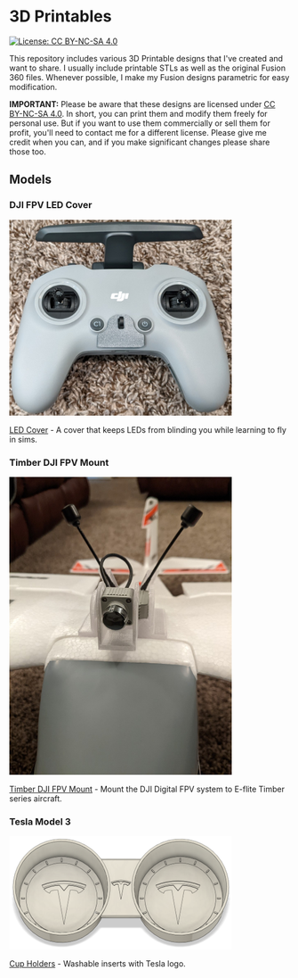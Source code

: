 # 3D Printables
[![License: CC BY-NC-SA 4.0](https://img.shields.io/badge/License-CC%20BY--NC--SA%204.0-lightgrey.svg)](https://creativecommons.org/licenses/by-nc-sa/4.0/)

This repository includes various 3D Printable designs that I've created and want to share. I usually include printable STLs as well as the original Fusion 360 files. Whenever possible, I make my Fusion designs parametric for easy modification.

**IMPORTANT:** Please be aware that these designs are licensed under [CC BY-NC-SA 4.0](https://creativecommons.org/licenses/by-nc-sa/4.0/). In short, you can print them and modify them freely for personal use. But if you want to use them commercially or sell them for profit, you'll need to contact me for a different license. Please give me credit when you can, and if you make significant changes please share those too.

## Models

### DJI FPV LED Cover

[<img src="DJI/FPV/LEDCover/Media/Cover.jpg" width=400>](DJI/FPV/LEDCover)

[LED Cover](DJI/FPV/LEDCover) - A cover that keeps LEDs from blinding you while learning to fly in sims.

### Timber DJI FPV Mount

[<img src="Eflite/Timber/DJIFPV/Media/Mounted01.jpg" width=400>](Eflite/Timber/DJIFPV)

[Timber DJI FPV Mount](Eflite/Timber/DJIFPV) - Mount the DJI Digital FPV system to E-flite Timber series aircraft.

### Tesla Model 3

[<img src="Tesla/Model3/CupHolders/Media/Thumb.png" width=400>](Tesla/Model3/CupHolders)

[Cup Holders](Tesla/Model3/CupHolders) - Washable inserts with Tesla logo.